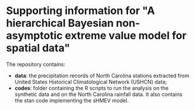 # Supporting information for "A hierarchical Bayesian non-asymptotic extreme value model for spatial data"
 
 The repository contains:
 * **data**: the precipitation records of North Carolina stations extracted from United States Historical Climatological Network (USHCN) data;
 * **codes**: folder containing the R scripts  to run the analysis on the synthetic data and on the North Carolina rainfall data. It also contains the
    stan code implementing the sHMEV model.
